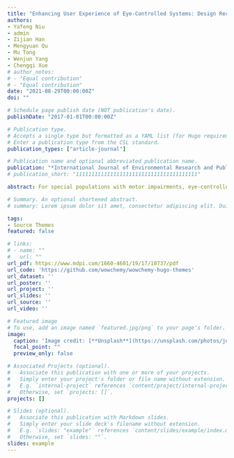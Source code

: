 ```yaml
---
title: "Enhancing User Experience of Eye-Controlled Systems: Design Recommendations on the Optimal Size, Distance and Shape of Interactive Components from the Perspective of Peripheral Vision"
authors:
- Yafeng Niu
- admin
- Zijian Han
- Mengyuan Qu
- Mu Tong
- Wenjun Yang
- Chengqi Xue
# author_notes:
# - "Equal contribution"
# - "Equal contribution"
date: "2021-08-29T00:00:00Z"
doi: ""

# Schedule page publish date (NOT publication's date).
publishDate: "2017-01-01T00:00:00Z"

# Publication type.
# Accepts a single type but formatted as a YAML list (for Hugo requirements).
# Enter a publication type from the CSL standard.
publication_types: ["article-journal"]

# Publication name and optional abbreviated publication name.
publication: "*International Journal of Environmental Research and Public Health, 19*(17)"
# publication_short: "111111111111111111111111111111111111111"

abstract: For special populations with motor impairments, eye-controlled interaction may be the only way for them to communicate with the outside world. Because of the dominance of vision in the motor mechanism, eye-controlled interaction has high usability and important research value. During eye-controlled interaction, the visual channel needs to receive information from the graphical user interface (GUI) and transmit the user’s eye-controlled instructions, which overburdens the visual channel and reduces the efficiency of eye-controlled interaction. This study presents an ergonomic experiment to study how to design interactive GUI components in an eye-controlled user interface. The experiments were conducted based on the shape, size, and distance (from the object to the center of the screen) of the visual interactive components. The experiment comprised three parts:(1) the pre-experiment determined the evaluation index and selected the icon material; (2) the formal experiment was a three-factor within-subjects experiment, which included a search task using participants’ peripheral vision; and (3) after the experiment, subjective evaluations were conducted using a questionnaire. The results showed that the shape, size, and distance of the interactive object significantly affected the reaction time, and the size factor significantly affected the movement time of the eye-controlled interaction. Finally, combined with the results of the subjective evaluation, we concluded that the recommended sizes of the interactive components were 2.889°, 3.389°, and 3.889°, and the recommended distances were 5.966° and 8.609°. Additionally, designers should utilize components with simple concrete shapes as much as possible to improve user recognition efficiency. Our study provides enlightening recommendations on how to design components in eye-controlled interactive interfaces, and has great guiding significance for building design standards of the eye-controlled systems.

# Summary. An optional shortened abstract.
# summary: Lorem ipsum dolor sit amet, consectetur adipiscing elit. Duis posuere tellus ac convallis placerat. Proin tincidunt magna sed ex sollicitudin condimentum.

tags:
- Source Themes
featured: false

# links:
# - name: ""
#   url: ""
url_pdf: https://www.mdpi.com/1660-4601/19/17/10737/pdf
url_code: 'https://github.com/wowchemy/wowchemy-hugo-themes'
url_dataset: ''
url_poster: ''
url_project: ''
url_slides: ''
url_source: ''
url_video: ''

# Featured image
# To use, add an image named `featured.jpg/png` to your page's folder. 
image:
  caption: 'Image credit: [**Unsplash**](https://unsplash.com/photos/jdD8gXaTZsc)'
  focal_point: ""
  preview_only: false

# Associated Projects (optional).
#   Associate this publication with one or more of your projects.
#   Simply enter your project's folder or file name without extension.
#   E.g. `internal-project` references `content/project/internal-project/index.md`.
#   Otherwise, set `projects: []`.
projects: []

# Slides (optional).
#   Associate this publication with Markdown slides.
#   Simply enter your slide deck's filename without extension.
#   E.g. `slides: "example"` references `content/slides/example/index.md`.
#   Otherwise, set `slides: ""`.
slides: example
---
```


<!-- {{% callout note %}}
Click the *Cite* button above to demo the feature to enable visitors to import publication metadata into their reference management software.
{{% /callout %}}

{{% callout note %}}
Create your slides in Markdown - click the *Slides* button to check out the example.
{{% /callout %}}

Add the publication's **full text** or **supplementary notes** here. You can use rich formatting such as including [code, math, and images](https://wowchemy.com/docs/content/writing-markdown-latex/). -->